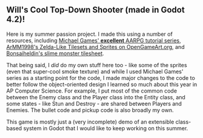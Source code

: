 
## Will's Cool Top-Down Shooter (made in Godot 4.2)!

Here is my summer passion project. I made this using a number of resources, including [Michael Games' **excellent** AARPG tutorial series](https://www.youtube.com/playlist?list=PLfcCiyd_V9GH8M9xd_QKlyU8jryGcy3Xa), [ArMM1998's Zelda-Like Tilesets and Sprites on OpenGameArt.org](https://opengameart.org/content/zelda-like-tilesets-and-sprites), and [Bonsaiheldin's slime monster tilesheet](https://opengameart.org/content/slime-monster-24x24).

That being said, I *did* do my own stuff here too - like some of the sprites (even that super-cool smoke texture) and while I used Michael Games' series as a starting point for the code, I made major changes to the code to better follow the object-oriented design I learned so much about this year in AP Computer Science. For example, I put most of the common code between the Enemy class and the Player class into the Entity class, and some states - like Stun and Destroy - are shared between Players and Enemies. The bullet code and pickup code is also broadly my own.

This game is mostly just a (very incomplete) demo of an extensible class-based system in Godot that I would like to keep working on this summer.
